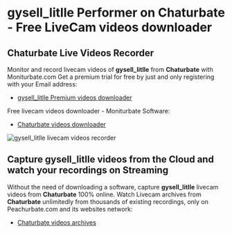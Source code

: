 # gysell_litlle Performer on Chaturbate - Free LiveCam videos downloader

## Chaturbate Live Videos Recorder

Monitor and record livecam videos of **gysell_litlle** from **Chaturbate** with Moniturbate.com
Get a premium trial for free by just and only registering with your Email address:
* [gysell_litlle Premium videos downloader](https://moniturbate.com/request-demo-licence-key.html)

Free livecam videos downloader - Moniturbate Software:
* [Chaturbate videos downloader](https://moniturbate.com/moniturbate-download-software.html)

![gysell_litlle livecam videos recorder](https://peachurnet.com/templates/moniturbate-software.png)


## Capture gysell_litlle videos from the Cloud and watch your recordings on Streaming

Without the need of downloading a software, capture **gysell_litlle** livecam videos from **Chaturbate** 100% online.
Watch Livecam archives from **Chaturbate** unlimitedly from thousands of existing recordings, only on Peachurbate.com and its websites network:
* [Chaturbate videos archives](https://peachurnet.com/)